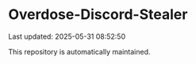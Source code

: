# Overdose-Discord-Stealer

Last updated: 2025-05-31 08:52:50

This repository is automatically maintained.
